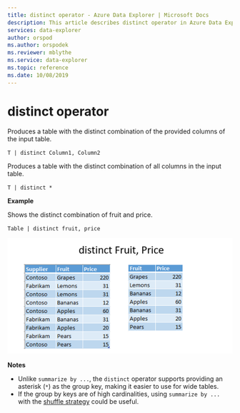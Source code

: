 ```yaml
---
title: distinct operator - Azure Data Explorer | Microsoft Docs
description: This article describes distinct operator in Azure Data Explorer.
services: data-explorer
author: orspod
ms.author: orspodek
ms.reviewer: mblythe
ms.service: data-explorer
ms.topic: reference
ms.date: 10/08/2019
---
```

# distinct operator

Produces a table with the distinct combination of the provided columns of the input table. 

```kusto
T | distinct Column1, Column2
```

Produces a table with the distinct combination of all columns in the input table.

```kusto
T | distinct *
```

**Example**

Shows the distinct combination of fruit and price.

```kusto
Table | distinct fruit, price
```

![alt text](./Images/aggregations/distinct.PNG "distinct")

**Notes**

* Unlike `summarize by ...`, the `distinct` operator supports providing an asterisk (`*`) as the group key, making it easier to use for wide tables.
* If the group by keys are of high cardinalities, using `summarize by ...` with the [shuffle strategy](shufflequery.md) could be useful.